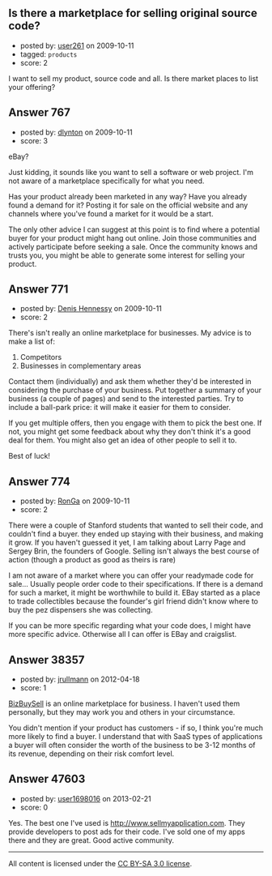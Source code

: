 ## Is there a marketplace for selling original source code?

- posted by: [user261](https://stackexchange.com/users/-1/261-user261) on 2009-10-11
- tagged: `products`
- score: 2

I want to sell my product, source code and all. Is there market places to list your offering?


## Answer 767

- posted by: [dlynton](https://stackexchange.com/users/-1/482-dlynton) on 2009-10-11
- score: 3

eBay?

Just kidding, it sounds like you want to sell a software or web project. I'm not aware of a marketplace specifically for what you need.

Has your product already been marketed in any way? Have you already found a demand for it? Posting it for sale on the official website and any channels where you've found a market for it would be a start.

The only other advice I can suggest at this point is to find where a potential buyer for your product might hang out online. Join those communities and actively participate before seeking a sale. Once the community knows and trusts you, you might be able to generate some interest for selling your product.


## Answer 771

- posted by: [Denis Hennessy](https://stackexchange.com/users/-1/311-denis-hennessy) on 2009-10-11
- score: 2

There's isn't really an online marketplace for businesses.  My advice is to make a list of:

 1. Competitors
 2. Businesses in complementary areas

Contact them (individually) and ask them whether they'd be interested in considering the purchase of your business. Put together a summary of your business (a couple of pages) and send to the interested parties. Try to include a ball-park price: it will make it easier for them to consider.

If you get multiple offers, then you engage with them to pick the best one. If not, you might get some feedback about why they don't think it's a good deal for them. You might also get an idea of other people to sell it to.

Best of luck!


## Answer 774

- posted by: [RonGa](https://stackexchange.com/users/-1/218-ronga) on 2009-10-11
- score: 2

There were a couple of Stanford students that wanted to sell their code, and couldn't find a buyer. they ended up staying with their business, and making it grow. If you haven't guessed it yet, I am talking about Larry Page and Sergey Brin, the founders of Google. Selling isn't always the best course of action (though a product as good as theirs is rare)

I am not aware of a market where you can offer your readymade code for sale... Usually people order code to their specifications. If there is a demand for such a market, it might be worthwhile to build it. EBay started as a place to trade collectibles because the founder's girl friend didn't know where to buy the pez dispensers she was collecting.

If you can be more specific regarding what your code does, I might have more specific advice. Otherwise all I can offer is EBay and craigslist.




## Answer 38357

- posted by: [jrullmann](https://stackexchange.com/users/-1/13802-jrullmann) on 2012-04-18
- score: 1

<p><a href="http://www.bizbuysell.com/" rel="nofollow">BizBuySell</a> is an online marketplace for business.  I haven't used them personally, but they may work you and others in your circumstance.</p>

<p>You didn't mention if your product has customers - if so, I think you're much more likely to find a buyer.  I understand that with SaaS types of applications a buyer will often consider the worth of the business to be 3-12 months of its revenue, depending on their risk comfort level.</p>



## Answer 47603

- posted by: [user1698016](https://stackexchange.com/users/-1/25134-user1698016) on 2013-02-21
- score: 0

Yes. The best one I've used is http://www.sellmyapplication.com.  They provide developers to post ads for their code.  I've sold one of my apps there and they are great.  Good active community.



---

All content is licensed under the [CC BY-SA 3.0 license](https://creativecommons.org/licenses/by-sa/3.0/).
